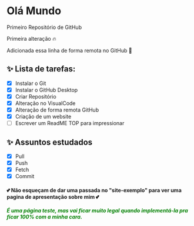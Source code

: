 # Olá Mundo
 Primeiro Repositório de GitHub 

 Primeira alteração :fire:

 Adicionada essa linha de forma remota no GitHub :couple_with_heart:

## ✨ Lista de tarefas:
 - [x] Instalar o Git
 - [x] Instalar o GitHub Desktop
 - [x] Criar Repositório
 - [x] Alteração no VisualCode
 - [x] Alteração de forma remota GitHub
 - [x] Criação de um website
 - [ ] Escrever um ReadME TOP para impressionar 
 
 ## ✨ Assuntos estudados
  - [x] Pull
  - [x] Push
  - [x] Fetch
  - [x] Commit

#### :two_hearts: Não esqueçam de dar uma passada no "site-exemplo" para ver uma pagina de apresentação sobre mim :two_hearts:
##### <span style="color: green;"> É uma página teste, mas vai ficar muito legal quando implementá-la pra ficar 100% com a minha cara.</span>

